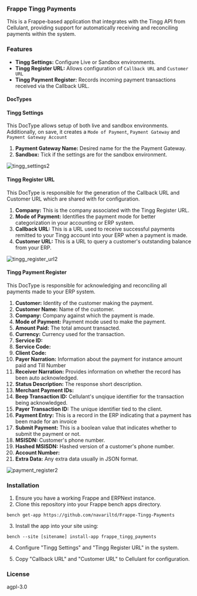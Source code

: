 ### Frappe Tingg Payments

This is a Frappe-based application that integrates with the Tingg API from Cellulant, providing support for automatically receiving and reconciling payments within the system.

### Features

  - **Tingg Settings:** Configure Live or Sandbox environments.
  - **Tingg Register URL:** Allows configuration of ```Callback URL``` and ```Customer URL```
  - **Tingg Payment Register:** Records incoming payment transactions received via the Callback URL.

#### DocTypes

<h4>Tingg Settings</h4>

This DocType allows setup of both live and sandbox environments. Additionally, on save, it creates a `Mode of Payment`, `Payment Gateway` and `Payment Gateway Account`

1. **Payment Gateway Name:** Desired name for the the Payment Gateway.
2. **Sandbox:** Tick if the settings are for the sandbox environment.
   
![tingg_settings2](https://github.com/user-attachments/assets/53e2cd10-9f9f-457b-9f1d-111f993bd8d4)

<h4>Tingg Register URL</h4>

This DocType is responsible for the generation of the Callback URL and Customer URL which are shared with for configuration.

1. **Company:** This is the company associated with the Tingg Register URL.
2. **Mode of Payment:** Identifies the payment mode for better categorization in your accounting or ERP system.
3. **Callback URL:** This is a URL used to receive successful payments remitted to your Tingg account into your ERP when a payment is made.
4. **Customer URL:** This is a URL to query a customer's outstanding balance from your ERP.

![tingg_register_url2](https://github.com/user-attachments/assets/6d6a3c1e-6f49-41be-93ff-fcb2cea20dda)

<h4>Tingg Payment Register</h4>

This DocType is responsible for acknowledging and reconciling all payments made to your ERP system.

1. **Customer:** Identity of the customer making the payment.
2. **Customer Name:** Name of the customer.
3. **Company:** Company against which the payment is made.
4. **Mode of Payment:** Payment mode used to make the payment.
5. **Amount Paid:** The total amount transacted.
6. **Currency:** Currency used for the transaction.
7. **Service ID:**
8. **Service Code:**
9. **Client Code:**
10. **Payer Narration:** Information about the payment for instance amount paid and Till Number
11. **Receiver Narration:** Provides information on whether the record has been auto acknowledged.
12. **Status Description:** The response short description.
13. **Merchant Payment IDs:**
14. **Beep Transaction ID:** Cellulant's unqique identifier for the transaction being acknowledged.
15. **Payer Transaction ID:** The unique identifier tied to the client.
16. **Payment Entry:** This is a record in the ERP indicating that a payment has been made for an invoice
17. **Submit Payment:** This is a boolean value that indicates whether to submit the payment or not.
18. **MSISDN:** Customer's phone number.
19. **Hashed MSISDN:** Hashed version of a customer's phone number.
20. **Account Number:**
21. **Extra Data:** Any extra data usually in JSON format.

![payment_register2](https://github.com/user-attachments/assets/5f4d1df5-31ed-4715-beef-054580ffbd02)

### Installation

1. Ensure you have a working Frappe and ERPNext instance.
2. Clone this repository into your Frappe bench apps directory.

```
bench get-app https://github.com/navariltd/Frappe-Tingg-Payments
```

3. Install the app into your site using:

```
bench --site [sitename] install-app frappe_tingg_payments
```

4. Configure "Tingg Settings" and "Tingg Register URL" in the system.

5. Copy "Callback URL" and "Customer URL" to Cellulant for configuration.

### License

agpl-3.0
